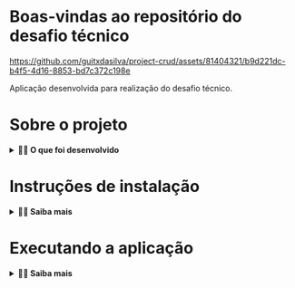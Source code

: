 # Boas-vindas ao repositório do desafio técnico
https://github.com/guitxdasilva/project-crud/assets/81404321/b9d221dc-b4f5-4d16-8853-bd7c372c198e

Aplicação desenvolvida para realização do desafio técnico.

# Sobre o projeto

<details>
  <summary><strong>👨‍💻  O que foi desenvolvido</strong></summary>

  Consiste em uma aplicação Front-end renderizando uma tabela de usuários que utiliza o método CRUD, enviando e coletando dados do Back-end.

  <br>
  <summary><strong>👉 Quais as funcionalidades:</strong></summary>
  
  - Registrar novos usuários;
  - Atualizar os dados do usuário;
  - Deletar o usuário;
  - Listar os usuários cadastrados;
  - Filtrar os usuários por nome;
  - Paginação a cada 10 usuários cadastrados.

  <br>

  <summary><strong>👉 Ferramentas utilizadas:</strong></summary>
  
  - Javascript para desenvolvimento do Back-end;
  - React para desenvolvimento do Front-end;
  - Context API para gerenciamento de estado;
  - Axios para integração do Front-end com o Back-end;
  - Banco de dados MYSQL;
  - Express para gerenciar requisições HTTP;
  - Manipulação do CORS para permitir acesso do Front-end à API.

  <br>
</details>

# Instruções de instalação

<details>
  <summary><strong>👨‍💻 Saiba mais</strong></summary>
  <summary><strong>👉 Passo 1:</strong></summary>

  - Clone o repositório:
    ```git clone https://github.com/guitxdasilva/project-crud.git```
  - Na pasta Back-end no seu terminal, instale as dependências:
   ```npm install```
  - Na pasta Front-end no seu terminal, instale as dependências:
   ```npm install```

  <br>

  <summary><strong>👉 Passo 2, portas utilizadas:</strong></summary>
  
  O banco de dados (MYSQL) rodará na porta 3306;
  <br>
  A aplicação Back-end rodará na porta 3001;
  <br>
  A aplicação Front-end rodará na porta 3000;

  - <strong>Certifique-se de que estas portas não estejam em uso para que não haja conflito.</strong>
  - <strong>Certifique-se, também, que esteja conectado no MYSQL Server como localhost:3306, com usuário root e senha 12345.</strong>
</details>

# Executando a aplicação

<details>
  <summary><strong>👨‍💻 Saiba mais</strong></summary>
  <summary><strong>👉 Back-end:</strong></summary>

  - Na pasta Back-end no seu terminal, execute o comando:
    ```npm start```

  Deverá aparecer a mensagem 'Servidor rodando na porta 3001', seguido da criação da DB e da tabela.

  As respectivas mensagens deverão ser: 'Database PROJECT criada com sucesso!' e 'Tabela users criada com sucesso!'.

  <br>
  <summary><strong>👉 Front-end:</strong></summary>

  - Na pasta Front-end em um novo terminal, execute o comando:
   ```npm start```
  
  O comando abrirá uma aba no seu navegador exibindo a aplicação. O Back-end deverá estar executando corretamente
  para que sejam renderizados os usuários.

  <br>
</details>
